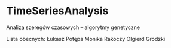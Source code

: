 TimeSeriesAnalysis
==================

Analiza szeregów czasowych – algorytmy genetyczne

Lista obecnych:
Łukasz Potępa
Monika Rakoczy
Olgierd Grodzki
